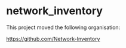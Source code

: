# network_inventory

This project moved the following organisation: 

https://github.com/Network-Inventory
